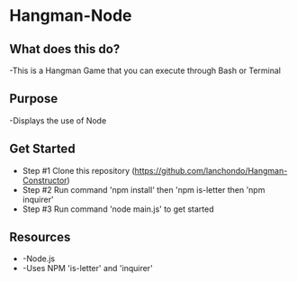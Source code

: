 # Hangman-Node

## What does this do?
-This is a Hangman Game that you can execute through Bash or Terminal

## Purpose
-Displays the use of Node 

## Get Started

* Step #1 Clone this repository (https://github.com/lanchondo/Hangman-Constructor)
* Step #2 Run command 'npm install' then 'npm is-letter then 'npm inquirer'
* Step #3 Run command 'node main.js' to get started 

## Resources

* -Node.js
* -Uses NPM 'is-letter' and 'inquirer'


